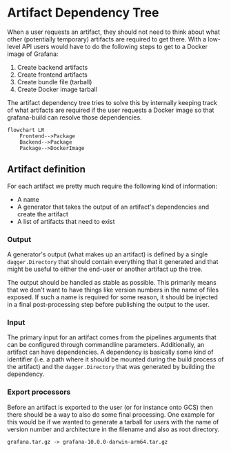 # Artifact Dependency Tree

When a user requests an artifact, they should not need to think about what other (potentially temporary) artifacts are required to get there.
With a low-level API users would have to do the following steps to get to a Docker image of Grafana:

1. Create backend artifacts
1. Create frontend artifacts
1. Create bundle file (tarball)
1. Create Docker image tarball

The artifact dependency tree tries to solve this by internally keeping track of what artifacts are required if the user requests a Docker image so that grafana-build can resolve those dependencies.

```mermaid
flowchart LR
    Frontend-->Package
    Backend-->Package
    Package-->DockerImage
```

## Artifact definition

For each artifact we pretty much require the following kind of information:

- A name
- A generator that takes the output of an artifact's dependencies and create the artifact
- A list of artifacts that need to exist

### Output

A generator's output (what makes up an artifact) is defined by a single `dagger.Directory` that should contain everything that it generated and that might be useful to either the end-user or another artifact up the tree.

The output should be handled as stable as possible.
This primarily means that we don't want to have things like version numbers in the name of files exposed.
If such a name is required for some reason, it should be injected in a final post-processing step before publishing the output to the user.

### Input

The primary input for an artifact comes from the pipelines arguments that can be configured through commandline parameters.
Additionally, an artifact can have dependencies.
A dependency is basically some kind of identifier (i.e. a path where it should be mounted during the build process of the artifact) and the `dagger.Directory` that was generated by building the dependency.

### Export processors

Before an artifact is exported to the user (or for instance onto GCS) then there should be a way to also do some final processing. One example for this would be if we wanted to generate a tarball for users with the name of version number and architecture in the filename and also as root directory.

```
grafana.tar.gz -> grafana-10.0.0-darwin-arm64.tar.gz
```
